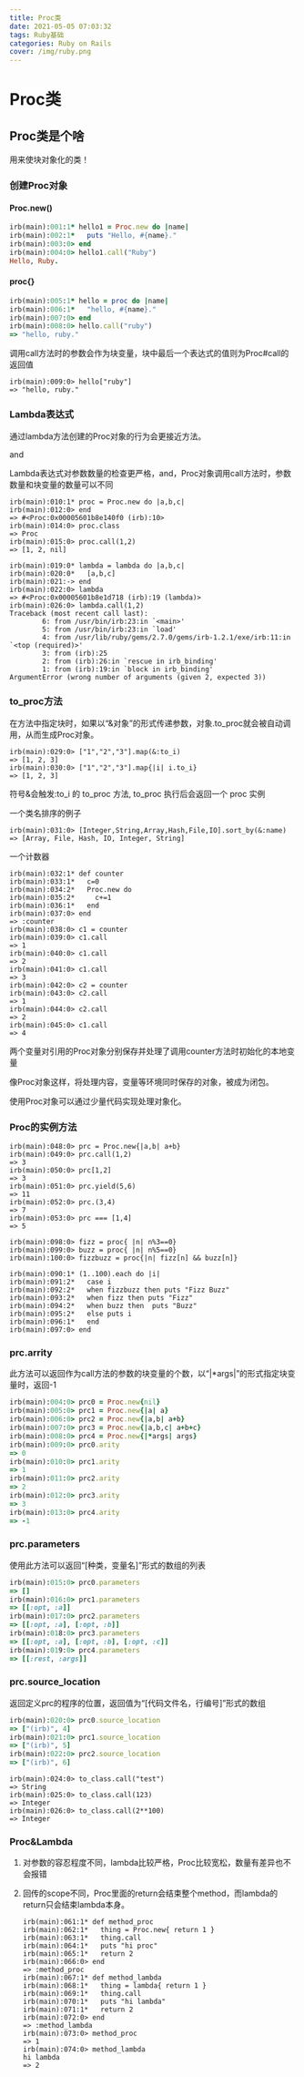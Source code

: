 ```yaml
---
title: Proc类
date: 2021-05-05 07:03:32
tags: Ruby基础
categories: Ruby on Rails
cover: /img/ruby.png
---
```


# Proc类

## Proc类是个啥

用来使块对象化的类！

### 创建Proc对象

#### Proc.new()

```Ruby
irb(main):001:1* hello1 = Proc.new do |name|
irb(main):002:1*   puts "Hello, #{name}."
irb(main):003:0> end
irb(main):004:0> hello1.call("Ruby")
Hello, Ruby.
```

#### proc{}

```ruby
irb(main):005:1* hello = proc do |name|
irb(main):006:1*   "hello, #{name}."
irb(main):007:0> end
irb(main):008:0> hello.call("ruby")
=> "hello, ruby."
```

调用call方法时的参数会作为块变量，块中最后一个表达式的值则为Proc#call的返回值

```shell
irb(main):009:0> hello["ruby"]
=> "hello, ruby."
```

### Lambda表达式

通过lambda方法创建的Proc对象的行为会更接近方法。

and

Lambda表达式对参数数量的检查更严格，and，Proc对象调用call方法时，参数数量和块变量的数量可以不同

```shell
irb(main):010:1* proc = Proc.new do |a,b,c|
irb(main):012:0> end
=> #<Proc:0x00005601b8e140f0 (irb):10>
irb(main):014:0> proc.class
=> Proc
irb(main):015:0> proc.call(1,2)
=> [1, 2, nil]

irb(main):019:0* lambda = lambda do |a,b,c|
irb(main):020:0*   [a,b,c]
irb(main):021:-> end
irb(main):022:0> lambda
=> #<Proc:0x00005601b8e1d718 (irb):19 (lambda)>
irb(main):026:0> lambda.call(1,2)
Traceback (most recent call last):
        6: from /usr/bin/irb:23:in `<main>'
        5: from /usr/bin/irb:23:in `load'
        4: from /usr/lib/ruby/gems/2.7.0/gems/irb-1.2.1/exe/irb:11:in `<top (required)>'
        3: from (irb):25
        2: from (irb):26:in `rescue in irb_binding'
        1: from (irb):19:in `block in irb_binding'
ArgumentError (wrong number of arguments (given 2, expected 3))

```

### to_proc方法

在方法中指定块时，如果以“&对象”的形式传递参数，对象.to_proc就会被自动调用，从而生成Proc对象。

```shell
irb(main):029:0> ["1","2","3"].map(&:to_i)
=> [1, 2, 3]
irb(main):030:0> ["1","2","3"].map{|i| i.to_i}
=> [1, 2, 3]
```

符号&会触发:to_i 的 to_proc 方法, to_proc 执行后会返回一个 proc 实例

一个类名排序的例子

```shell
irb(main):031:0> [Integer,String,Array,Hash,File,IO].sort_by(&:name)
=> [Array, File, Hash, IO, Integer, String]
```

一个计数器

```shell
irb(main):032:1* def counter
irb(main):033:1*   c=0
irb(main):034:2*   Proc.new do
irb(main):035:2*     c+=1
irb(main):036:1*   end
irb(main):037:0> end
=> :counter
irb(main):038:0> c1 = counter
irb(main):039:0> c1.call
=> 1
irb(main):040:0> c1.call
=> 2
irb(main):041:0> c1.call
=> 3
irb(main):042:0> c2 = counter
irb(main):043:0> c2.call
=> 1
irb(main):044:0> c2.call
=> 2
irb(main):045:0> c1.call
=> 4
```

两个变量对引用的Proc对象分别保存并处理了调用counter方法时初始化的本地变量

像Proc对象这样，将处理内容，变量等环境同时保存的对象，被成为闭包。

使用Proc对象可以通过少量代码实现处理对象化。

### Proc的实例方法

```shell
irb(main):048:0> prc = Proc.new{|a,b| a+b}
irb(main):049:0> prc.call(1,2)
=> 3
irb(main):050:0> prc[1,2]
=> 3
irb(main):051:0> prc.yield(5,6)
=> 11
irb(main):052:0> prc.(3,4)
=> 7
irb(main):053:0> prc === [1,4]
=> 5
```

```shell
irb(main):098:0> fizz = proc{ |n| n%3==0}
irb(main):099:0> buzz = proc{ |n| n%5==0}
irb(main):100:0> fizzbuzz = proc{|n| fizz[n] && buzz[n]}

irb(main):090:1* (1..100).each do |i|
irb(main):091:2*   case i
irb(main):092:2*   when fizzbuzz then puts "Fizz Buzz"
irb(main):093:2*   when fizz then puts "Fizz"
irb(main):094:2*   when buzz then  puts "Buzz"
irb(main):095:2*   else puts i
irb(main):096:1*   end
irb(main):097:0> end
```

### prc.arrity

此方法可以返回作为call方法的参数的块变量的个数，以“|*args|”的形式指定块变量时，返回-1

```ruby
irb(main):004:0> prc0 = Proc.new{nil}
irb(main):005:0> prc1 = Proc.new{|a| a}
irb(main):006:0> prc2 = Proc.new{|a,b| a+b}
irb(main):007:0> prc3 = Proc.new{|a,b,c| a+b+c}
irb(main):008:0> prc4 = Proc.new{|*args| args}
irb(main):009:0> prc0.arity
=> 0
irb(main):010:0> prc1.arity
=> 1
irb(main):011:0> prc2.arity
=> 2
irb(main):012:0> prc3.arity
=> 3
irb(main):013:0> prc4.arity
=> -1
```

### prc.parameters

使用此方法可以返回“[种类，变量名]”形式的数组的列表

```ruby
irb(main):015:0> prc0.parameters
=> []
irb(main):016:0> prc1.parameters
=> [[:opt, :a]]
irb(main):017:0> prc2.parameters
=> [[:opt, :a], [:opt, :b]]
irb(main):018:0> prc3.parameters
=> [[:opt, :a], [:opt, :b], [:opt, :c]]
irb(main):019:0> prc4.parameters
=> [[:rest, :args]]
```

### prc.source_location

返回定义prc的程序的位置，返回值为“[代码文件名，行编号]”形式的数组

```ruby
irb(main):020:0> prc0.source_location
=> ["(irb)", 4]
irb(main):021:0> prc1.source_location
=> ["(irb)", 5]
irb(main):022:0> prc2.source_location
=> ["(irb)", 6]
```

```shell
irb(main):024:0> to_class.call("test")
=> String
irb(main):025:0> to_class.call(123)
=> Integer
irb(main):026:0> to_class.call(2**100)
=> Integer
```



### Proc&Lambda

1. 对参数的容忍程度不同，lambda比较严格，Proc比较宽松，数量有差异也不会报错

2. 回传的scope不同，Proc里面的return会结束整个method，而lambda的return只会结束lambda本身。

   ```shell
   irb(main):061:1* def method_proc
   irb(main):062:1*   thing = Proc.new{ return 1 }
   irb(main):063:1*   thing.call
   irb(main):064:1*   puts "hi proc"
   irb(main):065:1*   return 2
   irb(main):066:0> end
   => :method_proc
   irb(main):067:1* def method_lambda
   irb(main):068:1*   thing = lambda{ return 1 }
   irb(main):069:1*   thing.call
   irb(main):070:1*   puts "hi lambda"
   irb(main):071:1*   return 2
   irb(main):072:0> end
   => :method_lambda
   irb(main):073:0> method_proc
   => 1
   irb(main):074:0> method_lambda
   hi lambda
   => 2
   ```

   
